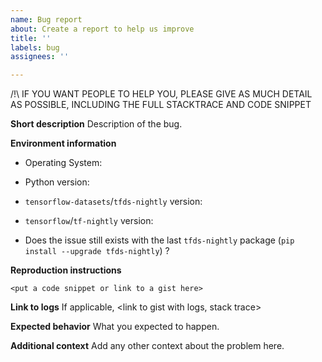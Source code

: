```yaml
---
name: Bug report
about: Create a report to help us improve
title: ''
labels: bug
assignees: ''

---
```


/!\ IF YOU WANT PEOPLE TO HELP YOU, PLEASE GIVE AS MUCH DETAIL AS POSSIBLE, INCLUDING THE FULL STACKTRACE AND CODE SNIPPET

**Short description**
Description of the bug.

**Environment information**
* Operating System: <os>
* Python version: <version>
* `tensorflow-datasets`/`tfds-nightly` version: <package and version>
* `tensorflow`/`tf-nightly` version: <package and version>

* Does the issue still exists with the last `tfds-nightly` package (`pip install --upgrade tfds-nightly`) ?

**Reproduction instructions**

```
<put a code snippet or link to a gist here>
```

**Link to logs**
If applicable, <link to gist with logs, stack trace>

**Expected behavior**
What you expected to happen.

**Additional context**
Add any other context about the problem here.
